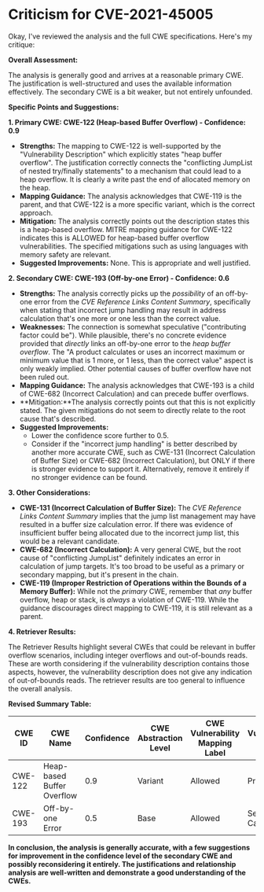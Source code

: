 # Criticism for CVE-2021-45005

Okay, I've reviewed the analysis and the full CWE specifications. Here's my critique:

**Overall Assessment:**

The analysis is generally good and arrives at a reasonable primary CWE.  The justification is well-structured and uses the available information effectively. The secondary CWE is a bit weaker, but not entirely unfounded.

**Specific Points and Suggestions:**

**1. Primary CWE: CWE-122 (Heap-based Buffer Overflow) - Confidence: 0.9**

*   **Strengths:** The mapping to CWE-122 is well-supported by the "Vulnerability Description" which explicitly states "heap buffer overflow".  The justification correctly connects the "conflicting JumpList of nested try/finally statements" to a mechanism that could lead to a heap overflow. It is clearly a write past the end of allocated memory on the heap.
*   **Mapping Guidance:** The analysis acknowledges that CWE-119 is the parent, and that CWE-122 is a more specific variant, which is the correct approach.
*   **Mitigation:** The analysis correctly points out the description states this is a heap-based overflow. MITRE mapping guidance for CWE-122 indicates this is ALLOWED for heap-based buffer overflow vulnerabilities. The specified mitigations such as using languages with memory safety are relevant.
*   **Suggested Improvements:** None. This is appropriate and well justified.

**2. Secondary CWE: CWE-193 (Off-by-one Error) - Confidence: 0.6**

*   **Strengths:** The analysis correctly picks up the *possibility* of an off-by-one error from the *CVE Reference Links Content Summary*, specifically when stating that incorrect jump handling may result in address calculation that's one more or one less than the correct value.
*   **Weaknesses:** The connection is somewhat speculative ("contributing factor could be").  While plausible, there's no concrete evidence provided that *directly* links an off-by-one error to the *heap buffer overflow*.  The "A product calculates or uses an incorrect maximum or minimum value that is 1 more, or 1 less, than the correct value" aspect is only weakly implied. Other potential causes of buffer overflow have not been ruled out.
*   **Mapping Guidance:** The analysis acknowledges that CWE-193 is a child of CWE-682 (Incorrect Calculation) and can precede buffer overflows.
*   **Mitigation:**The analysis correctly points out that this is not explicitly stated. The given mitigations do not seem to directly relate to the root cause that's described.
*   **Suggested Improvements:**
    *   Lower the confidence score further to 0.5.
    *   Consider if the "incorrect jump handling" is better described by another more accurate CWE, such as CWE-131 (Incorrect Calculation of Buffer Size) or CWE-682 (Incorrect Calculation), but ONLY if there is stronger evidence to support it. Alternatively, remove it entirely if no stronger evidence can be found.

**3. Other Considerations:**

*   **CWE-131 (Incorrect Calculation of Buffer Size):** The *CVE Reference Links Content Summary* implies that the jump list management may have resulted in a buffer size calculation error. If there was evidence of insufficient buffer being allocated due to the incorrect jump list, this would be a relevant candidate.
*   **CWE-682 (Incorrect Calculation):** A very general CWE, but the root cause of "conflicting JumpList" definitely indicates an error in calculation of jump targets. It's too broad to be useful as a primary or secondary mapping, but it's present in the chain.
*   **CWE-119 (Improper Restriction of Operations within the Bounds of a Memory Buffer):** While not the *primary* CWE, remember that *any* buffer overflow, heap or stack, is *always* a violation of CWE-119. While the guidance discourages direct mapping to CWE-119, it is still relevant as a parent.

**4. Retriever Results:**

The Retriever Results highlight several CWEs that could be relevant in buffer overflow scenarios, including integer overflows and out-of-bounds reads. These are worth considering if the vulnerability description contains those aspects, however, the vulnerability description does not give any indication of out-of-bounds reads. The retriever results are too general to influence the overall analysis.

**Revised Summary Table:**

| CWE ID | CWE Name | Confidence | CWE Abstraction Level | CWE Vulnerability Mapping Label | CWE-Vulnerability Mapping Notes |
|---|---|---|---|---|---|
| CWE-122 | Heap-based Buffer Overflow | 0.9 | Variant | Allowed | Primary CWE |
| CWE-193 | Off-by-one Error | 0.5 | Base | Allowed | Secondary Candidate |

**In conclusion, the analysis is generally accurate, with a few suggestions for improvement in the confidence level of the secondary CWE and possibly reconsidering it entirely. The justifications and relationship analysis are well-written and demonstrate a good understanding of the CWEs.**